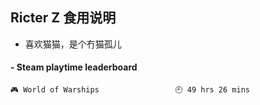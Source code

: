 ## Ricter Z 食用说明
- 喜欢猫猫，是个冇猫孤儿

<!-- steam-box start -->
#### - Steam playtime leaderboard
```text
🎮 World of Warships                 🕘 49 hrs 26 mins
```
<!-- Powered by https://github.com/YouEclipse/steam-box . -->
<!-- steam-box end -->
